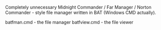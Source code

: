 Completely unnecessary Midnight Commander / Far Manager / Norton Commander - style file manager written in BAT (Windows CMD actually).

batfman.cmd - the file manager 
batfview.cmd - the file viewer

